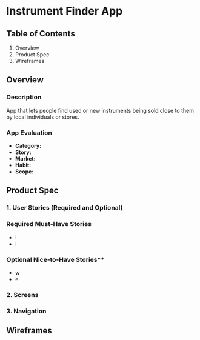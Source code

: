 # **Instrument Finder App**
## **Table of Contents**
1. Overview
2. Product Spec
3. Wireframes
## **Overview**
### **Description**
App that lets people find used or new instruments being sold close to them by local individuals or stores.
### **App Evaluation**
- **Category:**
- **Story:**
- **Market:**
- **Habit:**
- **Scope:**
## **Product Spec**
### 1. User Stories (Required and Optional)
### Required Must-Have Stories
- l
- l
### Optional Nice-to-Have Stories**
- w
- e
### 2. Screens

### 3. Navigation

## Wireframes
